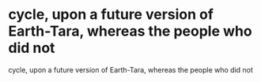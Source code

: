 # cycle, upon a future version of Earth-Tara, whereas the people who did not

cycle, upon a future version of Earth-Tara, whereas the people who did not